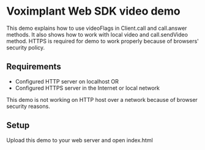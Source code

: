 # Voximplant Web SDK video demo

This demo explains how to use videoFlags in Client.call and call.answer methods. It also shows how to work with local video and call.sendVideo method. HTTPS is required for demo to work properly because of browsers' security policy.

## Requirements
- Configured HTTP server on localhost
OR
- Configured HTTPS server in the Internet or local network

This demo is not working on HTTP host over a network because of browser security reasons.

## Setup
Upload this demo to your web server and open index.html
